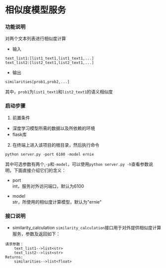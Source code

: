 # 相似度模型服务
### 功能说明
对两个文本列表进行相似度计算
- 输入
```text
text_list1:[list1_text1,list1_text1,...]
text_list2:[list2_text1,list2_text1,...]
```
- 输出
```text
similarities[prob1,prob2,...]
```
其中，`prob1`为`list1_text1`和`list2_text1`的语义相似度

### 启动步骤
1. 前置条件
- 深度学习模型所需的数据以及所依赖的环境
- flask库

2. 在终端上进入该项目的根目录，然后执行命令
```shell
python server.py -port 6100 -model ernie
```
其中可选参数有两个,`-p`和`-model`，可以使用`python server.py -h`查看参数说明，下面直接介绍它们的含义：
- port  
int，服务对外访问端口，默认为6100
  
- model  
str，所使用的相似度计算模型，默认为"ernie"
   
### 接口说明
- similarity_calculation 
`similarity_calculation`接口用于对外提供相似度计算服务，参数及返回如下：
```text
请求参数：
    text_list1-->list<str>
    text_list2-->list<str>
Returns:
    similarities-->list<float>
```

   
